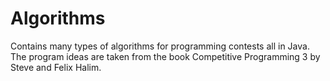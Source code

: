 # Algorithms
Contains many types of algorithms for programming contests all in Java. The program ideas are taken from the book Competitive Programming 3 by Steve and Felix Halim.
